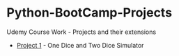 # Python-BootCamp-Projects
Udemy Course Work - Projects and their extensions
- [Project 1](https://github.com/MANIDEEP007/Python-BootCamp-Projects/tree/master/1.%20Dice%20Simulator) - One Dice and Two Dice Simulator
